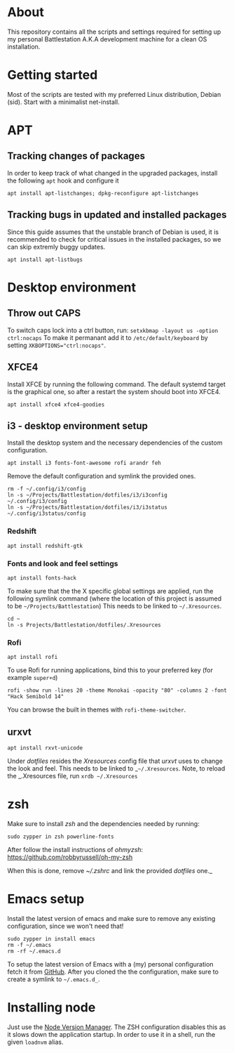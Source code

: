 # About
This repository contains all the scripts and settings required for setting up my personal Battlestation A.K.A development machine for a clean OS installation.

# Getting started

Most of the scripts are tested with my preferred Linux distribution, Debian (sid). Start with a minimalist net-install. 


# APT

## Tracking changes of packages

In order to keep track of what changed in the upgraded packages, install the following `apt` hook and configure it
```
apt install apt-listchanges; dpkg-reconfigure apt-listchanges
```

## Tracking bugs in updated and installed packages

Since this guide assumes that the unstable branch of Debian is used, it is recommended to check for critical issues in the installed packages, so we can skip extremly buggy updates.
```
apt install apt-listbugs
```

# Desktop environment

## Throw out CAPS

To switch caps lock into a ctrl button, run: `setxkbmap -layout us -option ctrl:nocaps`
To make it permanant add it to `/etc/default/keyboard` by setting `XKBOPTIONS="ctrl:nocaps"`.


## XFCE4 
Install XFCE by running the following command. The default systemd target is the graphical one, so after a restart the system should boot into XFCE4.
```
apt install xfce4 xfce4-goodies
```

## i3 - desktop environment setup 

Install the desktop system and the necessary dependencies of the custom configuration.

```
apt install i3 fonts-font-awesome rofi arandr feh
```

Remove the default configuration and symlink the provided ones.

```
rm -f ~/.config/i3/config
ln -s ~/Projects/Battlestation/dotfiles/i3/i3config ~/.config/i3/config
ln -s ~/Projects/Battlestation/dotfiles/i3/i3status ~/.config/i3status/config
```

### Redshift

```
apt install redshift-gtk
```

### Fonts and look and feel settings

```
apt install fonts-hack
```

To make sure that the the X specific global settings are applied, run the following symlink command (where the location of this project is assumed to be `~/Projects/Battlestation`)
This needs to be linked to `~/.Xresources`.
```
cd ~
ln -s Projects/Battlestation/dotfiles/.Xresources
```

### Rofi

```
apt install rofi
```

To use Rofi for running applications, bind this to your preferred key (for example `super+d`)
```
rofi -show run -lines 20 -theme Monokai -opacity "80" -columns 2 -font "Hack Semibold 14"
```
You can browse the built in themes with `rofi-theme-switcher`.


## urxvt

```
apt install rxvt-unicode
```

Under _dotfiles_ resides the _Xresources_ config file that _urxvt_ uses to change the look and feel.
This needs to be linked to _`~/.Xresources`.
Note, to reload the _.Xresources file, run `xrdb ~/.Xresources`

# zsh
Make sure to install _zsh_ and the dependencies needed by running:
```
sudo zypper in zsh powerline-fonts
```

After follow the install instructions of _ohmyzsh_: https://github.com/robbyrussell/oh-my-zsh

When this is done, remove _~/.zshrc_ and link the provided _dotfiles_ one._

# Emacs setup

Install the latest version of emacs and make sure to remove any existing configuration, since we won't need that!

```
sudo zypper in install emacs
rm -f ~/.emacs
rm -rf ~/.emacs.d
```

To setup the latest version of Emacs with a (my) personal configuration fetch it from [GitHub](https://github.com/snorbi07/emacs.d).
After you cloned the the configuration, make sure to create a symlink to `~/.emacs.d_`.

# Installing node

Just use the [Node Version Manager](https://github.com/creationix/nvm).
The ZSH configuration disables this as it slows down the application startup. In order to use it in a shell, run the given `loadnvm` alias.
